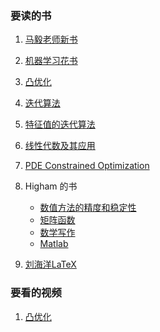 ###  要读的书

1. [马毅老师新书](./page/read/Book-WM.pdf)
2. [机器学习花书](./page/read/Book-IYA-DeepLearning.pdf)
3. [凸优化](./page/read/Book-B-CVX.pdf)
4. [迭代算法](./page/read/Book-Saad-Iterative.pdf)
5. [特征值的迭代算法](./page/read/Book-Saad-Eigs.pdf)
6. [线性代数及其应用](./page/read/Book-Gilbert-LAA.pdf)
7. [PDE Constrained Optimization](./page/read/Book-PDE-Optimization.pdf)
8. Higham 的书
   - [数值方法的精度和稳定性](./page/read/Book-Higham-ASNA.pdf)
   - [矩阵函数](./page/read/Book-Higham-FMTC.pdf)
   - [数学写作](./page/read/Book-Higham-Writting.pdf)
   - [Matlab](./page/read/Book-Higham-Matlab.pdf)

7. [刘海洋LaTeX](./page/read/Book-Liu-LaTeX.pdf)

### 要看的视频

1. [凸优化]()

   